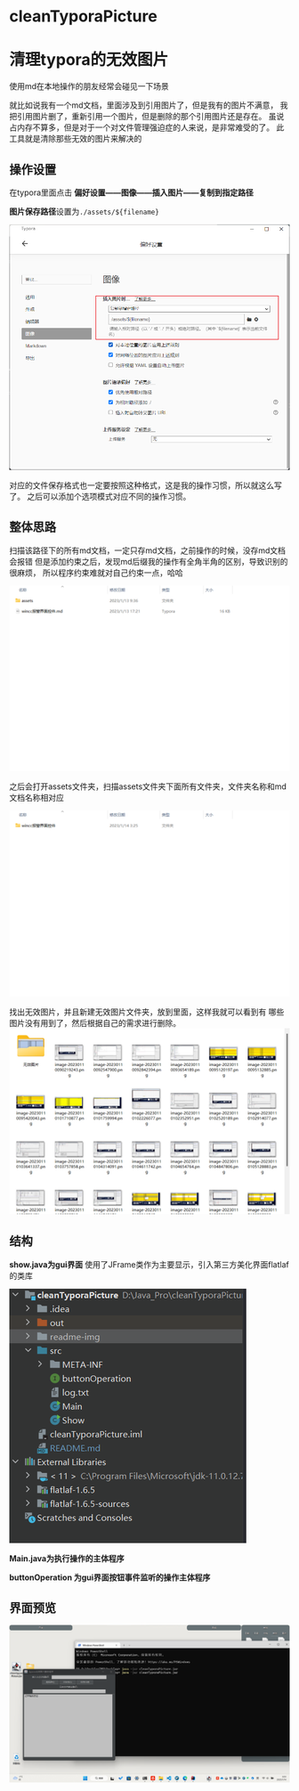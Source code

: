 
# cleanTyporaPicture
# 清理typora的无效图片
使用md在本地操作的朋友经常会碰见一下场景

就比如说我有一个md文档，里面涉及到引用图片了，但是我有的图片不满意，
我把引用图片删了，重新引用一个图片，但是删除的那个引用图片还是存在。
虽说占内存不算多，但是对于一个对文件管理强迫症的人来说，是非常难受的了。
此工具就是清除那些无效的图片来解决的

## 操作设置
在typora里面点击
**偏好设置——图像——插入图片——复制到指定路径**

**图片保存路径**设置为`./assets/${filename}`

![img.png](readme-img/img.png)

对应的文件保存格式也一定要按照这种格式，这是我的操作习惯，所以就这么写了。
之后可以添加个选项模式对应不同的操作习惯。


## 整体思路
扫描该路径下的所有md文档，一定只存md文档，之前操作的时候，没存md文档会报错
但是添加约束之后，发现md后缀我的操作有全角半角的区别，导致识别的很麻烦，
所以程序约束难就对自己约束一点，哈哈

![img.png](readme-img/img_0.png)

之后会打开assets文件夹，扫描assets文件夹下面所有文件夹，文件夹名称和md
文档名称相对应

![img_1.png](readme-img/img_1.png)

找出无效图片，并且新建无效图片文件夹，放到里面，这样我就可以看到有
哪些图片没有用到了，然后根据自己的需求进行删除。
![img_2.png](readme-img/img_2.png)

## 结构

**show.java为gui界面** 
使用了JFrame类作为主要显示，引入第三方美化界面flatlaf的类库

![img.png](readme-img/img_3.png)

**Main.java为执行操作的主体程序** 

**buttonOperation 为gui界面按钮事件监听的操作主体程序**

## 界面预览
![img.png](readme-img/img_4.png)